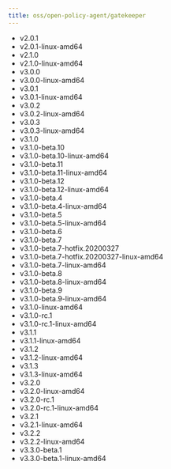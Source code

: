 ```yaml
---
title: oss/open-policy-agent/gatekeeper
---
```

- v2.0.1
- v2.0.1-linux-amd64
- v2.1.0
- v2.1.0-linux-amd64
- v3.0.0
- v3.0.0-linux-amd64
- v3.0.1
- v3.0.1-linux-amd64
- v3.0.2
- v3.0.2-linux-amd64
- v3.0.3
- v3.0.3-linux-amd64
- v3.1.0
- v3.1.0-beta.10
- v3.1.0-beta.10-linux-amd64
- v3.1.0-beta.11
- v3.1.0-beta.11-linux-amd64
- v3.1.0-beta.12
- v3.1.0-beta.12-linux-amd64
- v3.1.0-beta.4
- v3.1.0-beta.4-linux-amd64
- v3.1.0-beta.5
- v3.1.0-beta.5-linux-amd64
- v3.1.0-beta.6
- v3.1.0-beta.7
- v3.1.0-beta.7-hotfix.20200327
- v3.1.0-beta.7-hotfix.20200327-linux-amd64
- v3.1.0-beta.7-linux-amd64
- v3.1.0-beta.8
- v3.1.0-beta.8-linux-amd64
- v3.1.0-beta.9
- v3.1.0-beta.9-linux-amd64
- v3.1.0-linux-amd64
- v3.1.0-rc.1
- v3.1.0-rc.1-linux-amd64
- v3.1.1
- v3.1.1-linux-amd64
- v3.1.2
- v3.1.2-linux-amd64
- v3.1.3
- v3.1.3-linux-amd64
- v3.2.0
- v3.2.0-linux-amd64
- v3.2.0-rc.1
- v3.2.0-rc.1-linux-amd64
- v3.2.1
- v3.2.1-linux-amd64
- v3.2.2
- v3.2.2-linux-amd64
- v3.3.0-beta.1
- v3.3.0-beta.1-linux-amd64
